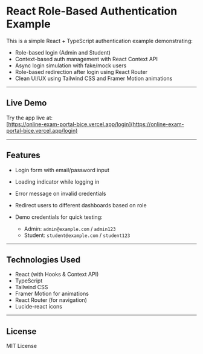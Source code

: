 # React Role-Based Authentication Example

This is a simple React + TypeScript authentication example demonstrating:

* Role-based login (Admin and Student)
* Context-based auth management with React Context API
* Async login simulation with fake/mock users
* Role-based redirection after login using React Router
* Clean UI/UX using Tailwind CSS and Framer Motion animations
  
---

## Live Demo

Try the app live at:  
[https://online-exam-portal-bice.vercel.app/login](https://online-exam-portal-bice.vercel.app/login)

---

## Features

* Login form with email/password input
* Loading indicator while logging in
* Error message on invalid credentials
* Redirect users to different dashboards based on role
* Demo credentials for quick testing:

  * Admin: `admin@example.com` / `admin123`
  * Student: `student@example.com` / `student123`

---

## Technologies Used

* React (with Hooks & Context API)
* TypeScript
* Tailwind CSS
* Framer Motion for animations
* React Router (for navigation)
* Lucide-react icons

---

## License

MIT License


